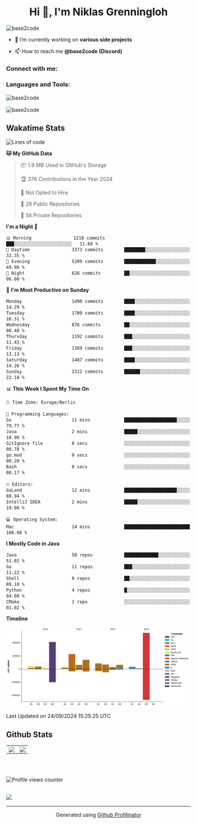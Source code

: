 <h1 align="center">Hi 👋, I'm Niklas Grenningloh</h1>
<!-- <h3 align="center">A passionate backend developer from Germany</h3> -->

<p align="left"> <img src="https://komarev.com/ghpvc/?username=base2code&label=Profile%20views&color=0e75b6&style=flat" alt="base2code" /> </p>

- 🔭 I’m currently working on **various side projects**

- 📫 How to reach me **@base2code (Discord)**

<h3 align="left">Connect with me:</h3>
<p align="left">
</p>

<h3 align="left">Languages and Tools:</h3>
<!-- <p align="left"> <a href="https://aws.amazon.com" target="_blank" rel="noreferrer"> <img src="https://raw.githubusercontent.com/devicons/devicon/master/icons/amazonwebservices/amazonwebservices-original-wordmark.svg" alt="aws" width="40" height="40"/> </a> <a href="https://www.gnu.org/software/bash/" target="_blank" rel="noreferrer"> <img src="https://www.vectorlogo.zone/logos/gnu_bash/gnu_bash-icon.svg" alt="bash" width="40" height="40"/> </a> <a href="https://dart.dev" target="_blank" rel="noreferrer"> <img src="https://www.vectorlogo.zone/logos/dartlang/dartlang-icon.svg" alt="dart" width="40" height="40"/> </a> <a href="https://www.docker.com/" target="_blank" rel="noreferrer"> <img src="https://raw.githubusercontent.com/devicons/devicon/master/icons/docker/docker-original-wordmark.svg" alt="docker" width="40" height="40"/> </a> <a href="https://www.elastic.co" target="_blank" rel="noreferrer"> <img src="https://www.vectorlogo.zone/logos/elastic/elastic-icon.svg" alt="elasticsearch" width="40" height="40"/> </a> <a href="https://www.figma.com/" target="_blank" rel="noreferrer"> <img src="https://www.vectorlogo.zone/logos/figma/figma-icon.svg" alt="figma" width="40" height="40"/> </a> <a href="https://flutter.dev" target="_blank" rel="noreferrer"> <img src="https://www.vectorlogo.zone/logos/flutterio/flutterio-icon.svg" alt="flutter" width="40" height="40"/> </a> <a href="https://cloud.google.com" target="_blank" rel="noreferrer"> <img src="https://www.vectorlogo.zone/logos/google_cloud/google_cloud-icon.svg" alt="gcp" width="40" height="40"/> </a> <a href="https://git-scm.com/" target="_blank" rel="noreferrer"> <img src="https://www.vectorlogo.zone/logos/git-scm/git-scm-icon.svg" alt="git" width="40" height="40"/> </a> <a href="https://golang.org" target="_blank" rel="noreferrer"> <img src="https://raw.githubusercontent.com/devicons/devicon/master/icons/go/go-original.svg" alt="go" width="40" height="40"/> </a> <a href="https://grafana.com" target="_blank" rel="noreferrer"> <img src="https://www.vectorlogo.zone/logos/grafana/grafana-icon.svg" alt="grafana" width="40" height="40"/> </a> <a href="https://www.java.com" target="_blank" rel="noreferrer"> <img src="https://raw.githubusercontent.com/devicons/devicon/master/icons/java/java-original.svg" alt="java" width="40" height="40"/> </a> <a href="https://www.jenkins.io" target="_blank" rel="noreferrer"> <img src="https://www.vectorlogo.zone/logos/jenkins/jenkins-icon.svg" alt="jenkins" width="40" height="40"/> </a> <a href="https://www.linux.org/" target="_blank" rel="noreferrer"> <img src="https://raw.githubusercontent.com/devicons/devicon/master/icons/linux/linux-original.svg" alt="linux" width="40" height="40"/> </a> <a href="https://mariadb.org/" target="_blank" rel="noreferrer"> <img src="https://www.vectorlogo.zone/logos/mariadb/mariadb-icon.svg" alt="mariadb" width="40" height="40"/> </a> <a href="https://www.mongodb.com/" target="_blank" rel="noreferrer"> <img src="https://raw.githubusercontent.com/devicons/devicon/master/icons/mongodb/mongodb-original-wordmark.svg" alt="mongodb" width="40" height="40"/> </a> <a href="https://www.mysql.com/" target="_blank" rel="noreferrer"> <img src="https://raw.githubusercontent.com/devicons/devicon/master/icons/mysql/mysql-original-wordmark.svg" alt="mysql" width="40" height="40"/> </a> <a href="https://www.nginx.com" target="_blank" rel="noreferrer"> <img src="https://raw.githubusercontent.com/devicons/devicon/master/icons/nginx/nginx-original.svg" alt="nginx" width="40" height="40"/> </a> <a href="https://www.postgresql.org" target="_blank" rel="noreferrer"> <img src="https://raw.githubusercontent.com/devicons/devicon/master/icons/postgresql/postgresql-original-wordmark.svg" alt="postgresql" width="40" height="40"/> </a> <a href="https://www.python.org" target="_blank" rel="noreferrer"> <img src="https://raw.githubusercontent.com/devicons/devicon/master/icons/python/python-original.svg" alt="python" width="40" height="40"/> </a> <a href="https://redis.io" target="_blank" rel="noreferrer"> <img src="https://raw.githubusercontent.com/devicons/devicon/master/icons/redis/redis-original-wordmark.svg" alt="redis" width="40" height="40"/> </a> <a href="https://spring.io/" target="_blank" rel="noreferrer"> <img src="https://www.vectorlogo.zone/logos/springio/springio-icon.svg" alt="spring" width="40" height="40"/> </a> <a href="https://www.sqlite.org/" target="_blank" rel="noreferrer"> <img src="https://www.vectorlogo.zone/logos/sqlite/sqlite-icon.svg" alt="sqlite" width="40" height="40"/> </a> <a href="https://www.tensorflow.org" target="_blank" rel="noreferrer"> <img src="https://www.vectorlogo.zone/logos/tensorflow/tensorflow-icon.svg" alt="tensorflow" width="40" height="40"/> </a> </p> -->

<p><img align="center" src="https://github-readme-stats.vercel.app/api/top-langs?username=base2code&show_icons=true&locale=en&layout=compact" alt="base2code" /></p>

<p><img align="center" src="https://github-readme-streak-stats.herokuapp.com/?user=base2code&" alt="base2code" /></p>

## Wakatime Stats

<!--START_SECTION:waka-->
![Lines of code](https://img.shields.io/badge/From%20Hello%20World%20I%27ve%20Written-1.8%20million%20lines%20of%20code-blue)

**🐱 My GitHub Data** 

> 📦 1.9 MB Used in GitHub's Storage 
 > 
> 🏆 376 Contributions in the Year 2024
 > 
> 🚫 Not Opted to Hire
 > 
> 📜 28 Public Repositories 
 > 
> 🔑 58 Private Repositories 
 > 
**I'm a Night 🦉** 

```text
🌞 Morning                1218 commits        ███░░░░░░░░░░░░░░░░░░░░░░   11.68 % 
🌆 Daytime                3373 commits        ████████░░░░░░░░░░░░░░░░░   32.35 % 
🌃 Evening                5209 commits        ████████████░░░░░░░░░░░░░   49.96 % 
🌙 Night                  626 commits         ██░░░░░░░░░░░░░░░░░░░░░░░   06.00 % 
```
📅 **I'm Most Productive on Sunday** 

```text
Monday                   1490 commits        ████░░░░░░░░░░░░░░░░░░░░░   14.29 % 
Tuesday                  1700 commits        ████░░░░░░░░░░░░░░░░░░░░░   16.31 % 
Wednesday                876 commits         ██░░░░░░░░░░░░░░░░░░░░░░░   08.40 % 
Thursday                 1192 commits        ███░░░░░░░░░░░░░░░░░░░░░░   11.43 % 
Friday                   1369 commits        ███░░░░░░░░░░░░░░░░░░░░░░   13.13 % 
Saturday                 1487 commits        ████░░░░░░░░░░░░░░░░░░░░░   14.26 % 
Sunday                   2312 commits        ██████░░░░░░░░░░░░░░░░░░░   22.18 % 
```


📊 **This Week I Spent My Time On** 

```text
🕑︎ Time Zone: Europe/Berlin

💬 Programming Languages: 
Go                       11 mins             ████████████████████░░░░░   79.77 % 
Java                     2 mins              █████░░░░░░░░░░░░░░░░░░░░   18.90 % 
GitIgnore file           0 secs              ░░░░░░░░░░░░░░░░░░░░░░░░░   00.78 % 
go.mod                   0 secs              ░░░░░░░░░░░░░░░░░░░░░░░░░   00.20 % 
Bash                     0 secs              ░░░░░░░░░░░░░░░░░░░░░░░░░   00.17 % 

🔥 Editors: 
GoLand                   12 mins             ████████████████████░░░░░   80.94 % 
IntelliJ IDEA            2 mins              █████░░░░░░░░░░░░░░░░░░░░   19.06 % 

💻 Operating System: 
Mac                      14 mins             █████████████████████████   100.00 % 
```

**I Mostly Code in Java** 

```text
Java                     50 repos            █████████████░░░░░░░░░░░░   51.02 % 
Go                       11 repos            ███░░░░░░░░░░░░░░░░░░░░░░   11.22 % 
Shell                    9 repos             ██░░░░░░░░░░░░░░░░░░░░░░░   09.18 % 
Python                   4 repos             █░░░░░░░░░░░░░░░░░░░░░░░░   04.08 % 
CMake                    1 repo              ░░░░░░░░░░░░░░░░░░░░░░░░░   01.02 % 
```



**Timeline**

![Lines of Code chart](https://raw.githubusercontent.com/base2code/base2code/main/assets/bar_graph.png)


 Last Updated on 24/09/2024 15:25:25 UTC
<!--END_SECTION:waka-->


## Github Stats  
<table><tr><td valign="top" width="50%">

<img src="https://github-readme-stats.vercel.app/api?username=base2code&show_icons=true&count_private=true&hide_border=true" align="left" style="width: 100%" />

</td><td valign="top" width="50%">

<img src="https://github-readme-stats.vercel.app/api/top-langs/?username=base2code&hide_border=true&layout=compact" align="left" style="width: 100%" />

</td></tr></table>  

<br/>  

  

<br/>  

![Profile views counter](https://komarev.com/ghpvc/?username=base2code&&style=flat-square)  
  

<br/>  

<div>
            <a href="https://paypal.me/niklasgrenningloh" target="_blank" style="display: inline-block;">
                <img
                    src="https://img.shields.io/badge/Donate-PayPal-blue.svg?style=flat-square" 
                    align="left"
                />
            </a>
<br />

----
<div align="center">Generated using <a href="https://profilinator.rishav.dev/" target="_blank">Github Profilinator</a></div>

